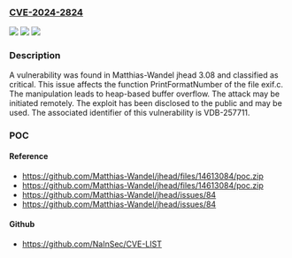 ### [CVE-2024-2824](https://cve.mitre.org/cgi-bin/cvename.cgi?name=CVE-2024-2824)
![](https://img.shields.io/static/v1?label=Product&message=jhead&color=blue)
![](https://img.shields.io/static/v1?label=Version&message=%3D%203.08%20&color=brighgreen)
![](https://img.shields.io/static/v1?label=Vulnerability&message=CWE-122%20Heap-based%20Buffer%20Overflow&color=brighgreen)

### Description

A vulnerability was found in Matthias-Wandel jhead 3.08 and classified as critical. This issue affects the function PrintFormatNumber of the file exif.c. The manipulation leads to heap-based buffer overflow. The attack may be initiated remotely. The exploit has been disclosed to the public and may be used. The associated identifier of this vulnerability is VDB-257711.

### POC

#### Reference
- https://github.com/Matthias-Wandel/jhead/files/14613084/poc.zip
- https://github.com/Matthias-Wandel/jhead/files/14613084/poc.zip
- https://github.com/Matthias-Wandel/jhead/issues/84
- https://github.com/Matthias-Wandel/jhead/issues/84

#### Github
- https://github.com/NaInSec/CVE-LIST

